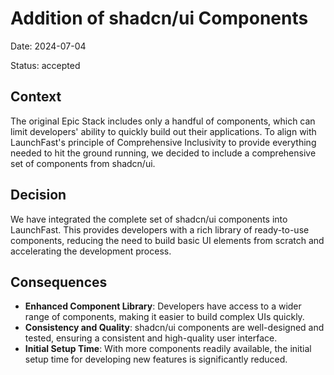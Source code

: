 # Addition of shadcn/ui Components

Date: 2024-07-04

Status: accepted

## Context

The original Epic Stack includes only a handful of components, which can limit
developers' ability to quickly build out their applications. To align with
LaunchFast's principle of Comprehensive Inclusivity to provide everything needed
to hit the ground running, we decided to include a comprehensive set of
components from shadcn/ui.

## Decision

We have integrated the complete set of shadcn/ui components into LaunchFast.
This provides developers with a rich library of ready-to-use components,
reducing the need to build basic UI elements from scratch and accelerating the
development process.

## Consequences

- **Enhanced Component Library**: Developers have access to a wider range of
  components, making it easier to build complex UIs quickly.
- **Consistency and Quality**: shadcn/ui components are well-designed and
  tested, ensuring a consistent and high-quality user interface.
- **Initial Setup Time**: With more components readily available, the initial
  setup time for developing new features is significantly reduced.
